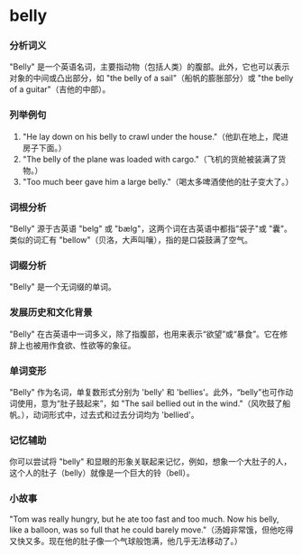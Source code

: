 # belly

### 分析词义

  

"Belly" 是一个英语名词，主要指动物（包括人类）的腹部。此外，它也可以表示对象的中间或凸出部分，如 "the belly of a sail"（船帆的膨胀部分）或 "the belly of a guitar"（吉他的中部）。

  

### 列举例句

  

1.  "He lay down on his belly to crawl under the house."（他趴在地上，爬进房子下面。）
2.  "The belly of the plane was loaded with cargo."（飞机的货舱被装满了货物。）
3.  "Too much beer gave him a large belly."（喝太多啤酒使他的肚子变大了。）

  

### 词根分析

  

"Belly" 源于古英语 "belg" 或 "bælg"，这两个词在古英语中都指"袋子"或 "囊"。类似的词汇有 "bellow"（贝洛，大声叫嚷），指的是口袋鼓满了空气。

  

### 词缀分析

  

"Belly" 是一个无词缀的单词。

  

### 发展历史和文化背景

  

"Belly" 在古英语中一词多义，除了指腹部，也用来表示“欲望”或“暴食”。它在修辞上也被用作食欲、性欲等的象征。

  

### 单词变形

  

"Belly" 作为名词，单复数形式分别为 'belly' 和 'bellies'。此外，“belly”也可作动词使用，意为“肚子鼓起来”，如 "The sail bellied out in the wind."（风吹鼓了船帆。），动词形式中，过去式和过去分词均为 'bellied'。

  

### 记忆辅助

  

你可以尝试将 "belly" 和显眼的形象关联起来记忆，例如，想象一个大肚子的人，这个人的肚子（belly）就像是一个巨大的铃（bell）。

  

### 小故事

  

"Tom was really hungry, but he ate too fast and too much. Now his belly, like a balloon, was so full that he could barely move."（汤姆非常饿，但他吃得又快又多。现在他的肚子像一个气球般饱满，他几乎无法移动了。）
